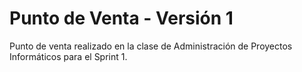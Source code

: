 # Punto de Venta - Versión 1

Punto de venta realizado en la clase de Administración de Proyectos Informáticos para el Sprint 1.
